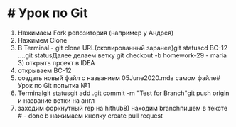 # # Урок по Git

1) Нажимаем Fork репозитория (например у Андрея)
2) Нажимем Clone
3) В Terminal - git clone URL(скопированный заранее)git statuscd BC-12 ....git 
statusДалее делаем ветку																						git checkout -b homework-29 - maria														3) открыть проект в IDEA
4) открываем BC-12
5) создать новый файл с названием 05June2020.mdв самом файле# Урок по Git
попытка №1
6) Terminalgit statusgit add .git commit -m "Test for Branch"git push origin и название ветки на англ
7) заходим форкнутный rep на hithub8) находим branchпишем в тексте # - done b нажимаем кнопку create pull request